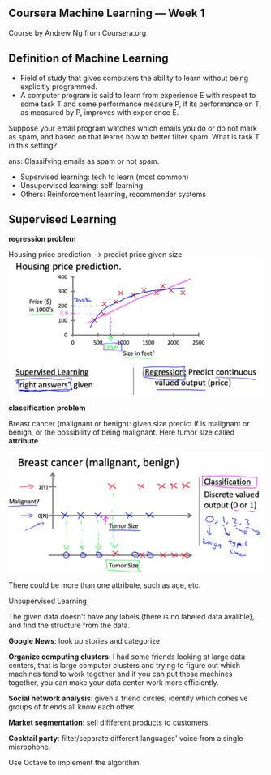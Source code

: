 ## Coursera Machine Learning — Week 1

Course by Andrew Ng from Coursera.org

## Definition of Machine Learning

* Field of study that gives computers the ability to learn without being explicitly programmed.
*  A computer program is said to learn from experience E with respect to some task T and some performance measure P, if its performance on T, as measured by P, improves with experience E.

Suppose your email program watches which emails you do or do not mark as spam, and based on that learns how to better filter spam. What is task T in this setting?

ans: Classifying emails as spam or not spam.

* Supervised learning: tech to learn (most common)
* Unsupervised learning: self-learning
* Others: Reinforcement learning, recommender systems

## Supervised Learning

**regression problem**

Housing price prediction:  -> predict price given size![Screen Shot 2021-02-24 at 8.58.22 AM](resources/1.png)

**classification problem**

Breast cancer (malignant or benign):  given size predict if is malignant or benign, or the possibility of being malignant. Here tumor size called **attribute** 

![Screen Shot 2021-02-24 at 9.06.05 AM](resources/2.png)

There could be more than one attribute, such as age, etc.

Unsupervised Learning

The given data doesn't have any labels (there is no labeled data avalible), and find the structure from the data.

**Google News**: look up stories and categorize

**Organize computing clusters**: I had some friends looking at large data centers, that is large computer clusters and trying to figure out which machines tend to work together and if you can put those machines together, you can make your data center work more efficiently.

**Social network analysis**: given a friend circles, identify which cohesive groups of friends all know each other.

**Market segmentation**: sell diffferent products to customers.

**Cocktail party**: filter/separate different languages' voice from a single microphone.

Use Octave to implement the algorithm.